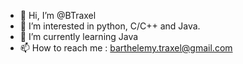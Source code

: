 - 👋 Hi, I’m @BTraxel
- 👀 I’m interested in python, C/C++ and Java.
- 🌱 I’m currently learning Java
- 📫 How to reach me : barthelemy.traxel@gmail.com

